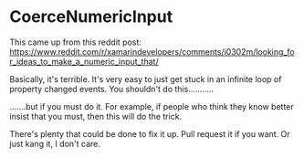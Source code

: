 # CoerceNumericInput
 This came up from this reddit post: https://www.reddit.com/r/xamarindevelopers/comments/i0302m/looking_for_ideas_to_make_a_numeric_input_that/
 
 Basically, it's terrible. It's very easy to just get stuck in an infinite loop of property changed events. You shouldn't do this...........
 
 
 
 
 
 
 
 
 
 
 
 
 
 
 
 
 
 
 
 
 
 
 
 
 
 
 
 
 .......but if you must do it. For example, if people who think they know better insist that you must, then this will do the trick. 
 
 
 There's plenty that could be done to fix it up. Pull request it if you want. Or just kang it, I don't care.
